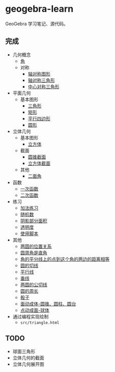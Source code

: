 # geogebra-learn

GeoGebra 学习笔记、源代码。

## 完成

* 几何概念
    * [角](https://www.geogebra.org/m/ytywe6ab)
    * 对称
        * [轴对称图形](https://www.geogebra.org/m/dtynjcf3)
        * [轴对称三角形](https://www.geogebra.org/m/mhw6te5m)
        * [中心对称三角形](https://www.geogebra.org/m/b99chbde)
* 平面几何
    * 基本图形
        * [三角形](https://www.geogebra.org/m/g8ccquyp)
        * [矩形](https://www.geogebra.org/m/kmqust99)
        * [平行四边形](https://www.geogebra.org/m/rdfbumqc)
        * [圆形](https://www.geogebra.org/m/fdv94rzm)
* 立体几何
    * 基本图形
        * [立方体](https://www.geogebra.org/m/nywckc5g)
    * 截面
        * [圆锥截面](https://www.geogebra.org/m/manggmnj)
        * [立方体截面](https://www.geogebra.org/m/aaeva3am)
    * 其他
        * [二面角](https://www.geogebra.org/m/azzqbchj)
* 函数
    * [一次函数](https://www.geogebra.org/m/wrpxsvfd)
    * [二次函数](https://www.geogebra.org/m/vvfs4sv8)
* 练习
    * [加法练习](https://www.geogebra.org/m/qfebyjbd)
    * [随机数](https://www.geogebra.org/m/g5s2v6kf)
    * [阴影部分面积](https://www.geogebra.org/m/andm5tdf)
    * [透明度](https://www.geogebra.org/m/urn4za9s)
    * [使用脚本](https://www.geogebra.org/m/n2dp2m6x)
* 其他
    * [两圆的位置关系](https://www.geogebra.org/m/qqusks9v)
    * [圆周角是直角](https://www.geogebra.org/m/mru4kybt)
    * [角的平分线上的点到这个角的两边的距离相等](https://www.geogebra.org/m/cvbsntsa)
    * [圆的切线](https://www.geogebra.org/m/bnazpub4)
    * [平行线](https://www.geogebra.org/m/ddepa44b)
    * [垂线](https://www.geogebra.org/m/tkstv9zz)
    * [两圆的公切线](https://www.geogebra.org/m/hjkskwet)
    * [圆的周长](https://www.geogebra.org/m/bfnxxj8m)
    * [骰子](https://www.geogebra.org/m/s7sftttf)
    * [面动成体-圆锥、圆柱、圆台](https://www.geogebra.org/m/svp5suuy)
    * [点动成面-球体](https://www.geogebra.org/m/yzzzcf46)
* 通过编程实现绘制
    * `src/triangle.html`


## TODO

* 球面三角形
* 立体几何的截面
* 立体几何展开图

